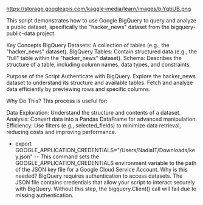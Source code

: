 https://storage.googleapis.com/kaggle-media/learn/images/biYqbUB.png

This script demonstrates how to use Google BigQuery to query and analyze a public dataset, specifically the "hacker_news" dataset from the bigquery-public-data project.

Key Concepts
BigQuery Datasets: A collection of tables (e.g., the "hacker_news" dataset).
BigQuery Tables: Contain structured data (e.g., the "full" table within the "hacker_news" dataset).
Schema: Describes the structure of a table, including column names, data types, and constraints.

Purpose of the Script
Authenticate with BigQuery.
Explore the hacker_news dataset to understand its structure and available tables.
Fetch and analyze data efficiently by previewing rows and specific columns.

Why Do This?
This process is useful for:

Data Exploration: Understand the structure and contents of a dataset.
Analysis: Convert data into a Pandas DataFrame for advanced manipulation.
Efficiency: Use filters (e.g., selected_fields) to minimize data retrieval, reducing costs and improving performance.


- export GOOGLE_APPLICATION_CREDENTIALS="/Users/NadiaIT/Downloads/key.json"
    -- This command sets the GOOGLE_APPLICATION_CREDENTIALS environment variable to the path of the JSON key file for a Google Cloud Service Account.
    Why is this needed?
    BigQuery requires authentication to access datasets. The JSON file contains credentials that allow your script to interact securely with BigQuery.
    Without this step, the bigquery.Client() call will fail due to missing authentication.
